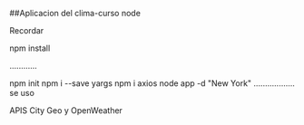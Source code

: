##Aplicacion del clima-curso node

Recordar

npm install

............

npm init
npm i --save yargs
npm i axios
node app -d "New York"
..................
se uso

APIS City Geo y OpenWeather